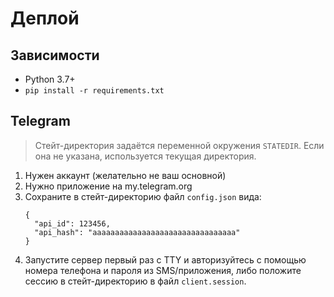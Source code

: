# Деплой

## Зависимости

* Python 3.7+ 
* `pip install -r requirements.txt`

## Telegram

> Стейт-директория задаётся переменной окружения `STATEDIR`.
> Если она не указана, используется текущая директория.

1. Нужен аккаунт (желательно не ваш основной)
2. Нужно приложение на my.telegram.org
3. Сохраните в стейт-директорию файл `config.json` вида:
   ```
   {
     "api_id": 123456,
     "api_hash": "aaaaaaaaaaaaaaaaaaaaaaaaaaaaaaaa"
   }
   ```
4. Запустите сервер первый раз с TTY и авторизуйтесь с помощью номера телефона и пароля из SMS/приложения, либо положите сессию в стейт-директорию в файл `client.session`.
